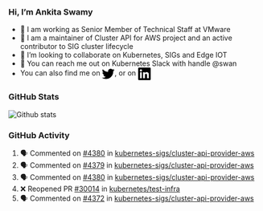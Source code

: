 ### Hi, I’m Ankita Swamy

- 💼 I am working as Senior Member of Technical Staff at VMware
- 👀 I am a maintainer of Cluster API for AWS project and an active contributor to SIG cluster lifecycle
- 💞️ I’m looking to collaborate on Kubernetes, SIGs and Edge IOT
- 💬 You can reach me out on Kubernetes Slack with handle @swan
- You can also find me on <a href="https://twitter.com/SwamyAnkita" target="blank"><img align="center" src="https://raw.githubusercontent.com/Ankitasw/Ankitasw/master/svg/twitter.svg" alt="Ankitasw" height="25" width="25" color="#1DA1f2" /></a>, or on <a href="https://www.linkedin.com/in/Ankitaswamy/" target="blank"><img align="center" src="https://raw.githubusercontent.com/Ankitasw/Ankitasw/master/svg/linkedin.svg" alt="Ankitasw" height="25" width="25" /></a>

### GitHub Stats
![Github stats](https://github-readme-stats.vercel.app/api?username=Ankitasw&count_private=true&show_icons=true&theme=tokyonight)

### GitHub Activity 
<!--START_SECTION:activity-->
1. 🗣 Commented on [#4380](https://github.com/kubernetes-sigs/cluster-api-provider-aws/issues/4380) in [kubernetes-sigs/cluster-api-provider-aws](https://github.com/kubernetes-sigs/cluster-api-provider-aws)
2. 🗣 Commented on [#4379](https://github.com/kubernetes-sigs/cluster-api-provider-aws/issues/4379) in [kubernetes-sigs/cluster-api-provider-aws](https://github.com/kubernetes-sigs/cluster-api-provider-aws)
3. 🗣 Commented on [#4380](https://github.com/kubernetes-sigs/cluster-api-provider-aws/issues/4380) in [kubernetes-sigs/cluster-api-provider-aws](https://github.com/kubernetes-sigs/cluster-api-provider-aws)
4. ❌ Reopened PR [#30014](https://github.com/kubernetes/test-infra/pull/30014) in [kubernetes/test-infra](https://github.com/kubernetes/test-infra)
5. 🗣 Commented on [#4372](https://github.com/kubernetes-sigs/cluster-api-provider-aws/issues/4372) in [kubernetes-sigs/cluster-api-provider-aws](https://github.com/kubernetes-sigs/cluster-api-provider-aws)
<!--END_SECTION:activity-->
